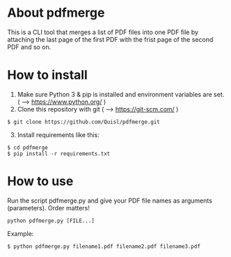 # About pdfmerge
This is a CLI tool that merges a list of PDF files into one PDF file by attaching the last page of the first PDF with the frist page of the second PDF and so on.

# How to install
1) Make sure Python 3 & pip is installed and environment variables are set. ( --> https://www.python.org/ )
2) Clone this repository with git ( --> https://git-scm.com/ )
```
$ git clone https://github.com/Quisl/pdfmerge.git
```
3) Install requirements like this:
```
$ cd pdfmerge
$ pip install -r requirements.txt
```
# How to use
Run the script pdfmerge.py and give your PDF file names as arguments (parameters). Order matters!

```
python pdfmerge.py [FILE...]
```

Example:
```
$ python pdfmerge.py filename1.pdf filename2.pdf filename3.pdf
```
